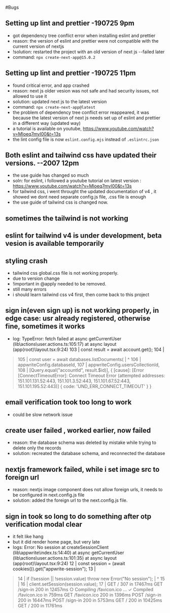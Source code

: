 #Bugs

## Setting up lint and prettier -190725 9pm

- got dependency tree conflict error when installing eslint and prettier
- reason: the version of eslint and prettier were not compatible with the current version of nextjs
- !solution: restarted the project with an old version of next js --failed later
- command: `npx create-next-app@15.0.2`  

## Setting up lint and prettier -190725 11pm

- found critical error, and app crashed
- reason: next js older vesion was not safe and had security issues, not allowed to use it
- solution: updated next js to the latest version
- command: `npx create-next-app@latest`
- the problem of dependency tree conflict error reappeared, it was because the latest version of next js needs set up of eslint and prettier in a different way (updated way)
- a tutorial is available on youtube, https://www.youtube.com/watch?v=Mloeq7mvI00&t=13s
- the lint config file is now `eslint.config.mjs` instead of `.eslintrc.json`

## Both eslint and tailwind css have updated their versions. --2007 12pm
- the use guide has changed so much
- soln: for eslint, i followed a youtube tutorial on latest version : https://www.youtube.com/watch?v=Mloeq7mvI00&t=13s
- for tailwind css, i went throught the updated documentation of v4 , it showed we dont need separate config.js file, .css file is enough 
- the use guide of tailwind css is changed now.

## sometimes the tailwind is not working

## eslint for tailwind v4 is under development, beta vesion is available temporarily

## styling crash
- tailwind css global.css file is not working properly.
- due to version change
- !important in @apply needed to be removed. 
- still many errors
- i should learn tailwind css v4 first, then come back to this project

## sign in(even sign up) is not working properly, in edge case: usr already registered, otherwise fine, sometimes it works
- log: TypeError: fetch failed
    at async getCurrentUser (lib\actions\user.actions.ts:105:17)
    at async layout (app\(root)\layout.tsx:9:24)
  103 |     const result = await account.get();
  104 |
> 105 |     const user = await databases.listDocuments(
      |                 ^
  106 |       appwriteConfig.databaseId,
  107 |       appwriteConfig.usersCollectionId,
  108 |       [Query.equal("accountId", result.$id)], {
  [cause]: [Error [ConnectTimeoutError]: Connect Timeout Error (attempted addresses: 151.101.131.52:443, 151.101.3.52:443, 151.101.67.52:443, 151.101.195.52:443)] {
    code: 'UND_ERR_CONNECT_TIMEOUT'
  }
}
## email verification took too long to work
- could be slow network issue

## create user failed , worked earlier, now failed
- reason: the database schema was deleted by mistake while trying to delete only the records
- solution: recreated the database schema, and reconnected the database
## nextjs framework failed, while i set image src to foreign url
- reason: nextjs image component does not allow foreign urls, it needs to be configured in next.config.js file
- solution: added the foreign url to the next.config.js file.

## sign in took so long to do something after otp verification modal clear
- it felt like hang
- but it did render home page, but very late
- logs: Error: No session
    at createSessionClient (lib\appwrite\index.ts:14:40)
    at async getCurrentUser (lib\actions\user.actions.ts:101:35)
    at async layout (app\(root)\layout.tsx:9:24)
  12 |   const session = (await cookies()).get("appwrite-session");
  13 |
> 14 |   if (!session || !session.value) throw new Error("No session");
     |                                        ^
  15 |
  16 |   client.setSession(session.value);
  17 |
 GET / 307 in 17467ms
 GET /sign-in 200 in 12457ms
 ○ Compiling /favicon.ico ...
 ✓ Compiled /favicon.ico in 759ms
 GET /favicon.ico 200 in 1396ms
 POST /sign-in 200 in 16447ms
 POST /sign-in 200 in 5753ms
 GET / 200 in 10425ms
 GET / 200 in 11761ms